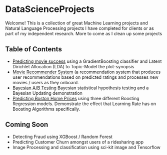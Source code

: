 # DataScienceProjects
Welcome! This is a collection of great Machine Learning projects and Natural Language Processing projects I have completed for clients or as part of my independent research. More to come as I clean up some projects

## Table of Contents
 - [Predicting movie success](https://github.com/MaxBamberger/DataScienceProjects/tree/master/film-success-classifier) using a GradientBoosting classifier and Latent Dirichlet Allocation (LDA) to Topic-Model the plot-synopsis
 - [Movie Recommender System](https://github.com/MaxBamberger/DataScienceProjects/tree/master/movie_recommender_system) (a recommendation system that produces user recommendations based on predicted ratings and processes new movies / users as they onboard.
 - [Bayesian A/B Testing](https://github.com/MaxBamberger/DataScienceProjects/tree/master/exploring-bayes) Bayesian statistical hypothesis testing and a Bayesian Updating demonstration
 - [Predicting Boston Home Prices](https://github.com/MaxBamberger/DataScienceProjects/blob/master/boston-home-prices/Boston-Home-Prices.ipynb) using three different Boosting Regression models. Demonstrate the effect that Learning Rate has on Boosting Algorithms specifically.
 
 ## Coming Soon
 - Detecting Fraud using XGBoost / Random Forest 
 - Predicting Customer Churn amongst users of a ridesharing app  
 - Image Processing and classification using sci-kit image and Tensorflow
 

